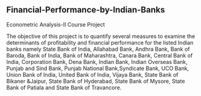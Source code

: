 ## Financial-Performance-by-Indian-Banks
Econometric Analysis-II Course Project

The objective of this project is to quantify several measures to examine the determinants of profitability
and financial performance for the listed Indian banks namely State Bank of India, Allahabad Bank, Andhra
Bank, Bank of Baroda, Bank of India, Bank of Maharashtra, Canara Bank, Central Bank of India, Corporation
Bank, Dena Bank, Indian Bank, Indian Overseas Bank, Punjab and Sind Bank, Punjab National Bank,Syndicate Bank, 
UCO Bank, Union Bank of India, United Bank of India, Vijaya Bank, State Bank of Bikaner &Jaipur, 
State Bank of Hyderabad, State Bank of Mysore, State Bank of Patiala and State Bank of Travancore.
